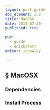 ```yaml
---
layout: post_guide
doc_element: 3.3
title: MacOSX
date: 2014-07-20
published: true

pub: 
  - guide
  - quickstart
editor: jcrowley

---
```


## &sect; MacOSX

### Dependencies

### Install Process


